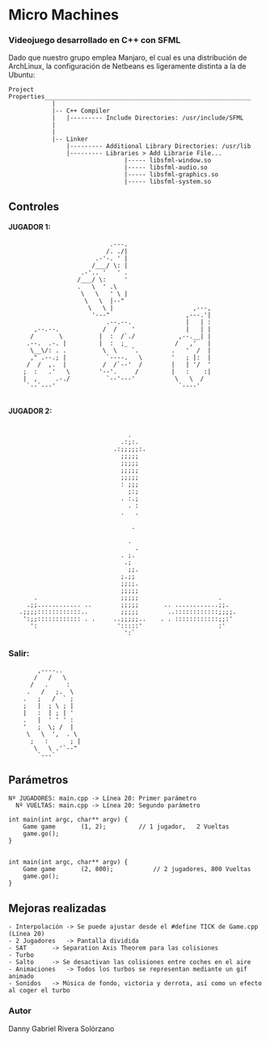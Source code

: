 # Micro Machines


### Videojuego desarrollado en C++ con SFML


Dado que nuestro grupo emplea Manjaro, el cual es una distribución de ArchLinux, la configuración de Netbeans es ligeramente distinta a la de Ubuntu:

```
Project Properties_________________________________________________________
			|
			|-- C++ Compiler
			|	|--------- Include Directories: /usr/include/SFML
			|
			|
			|-- Linker
				|--------- Additional Library Directories: /usr/lib
				|--------- Libraries > Add Librarie File...
								|----- libsfml-window.so
								|----- libsfml-audio.so
								|----- libsfml-graphics.so
								|----- libsfml-system.so

```

## Controles

####	JUGADOR 1:
```
	                        .---.                        
	                       /. ./|                        
	                    .-'-. ' |                        
	                   /___/ \: |                        
	                .-'.. '   ' .                        
	               /___/ \:     '                        
	               .   \  ' .\                           
	                \   \   ' \ |                        
	                 \   \  |--"                         
	                  \   \ |                      ,---, 
	                   '---"                     ,---.'| 
	                       .--.--.               |   | : 
	   ,--.--.            /  /    '              |   | | 
	  /       \          |  :  /`./            ,--.__| | 
	 .--.  .-. |         |  :  ;_             /   ,'   | 
	  \__\/: . .          \  \    `.         .   '  /  | 
	  ," .--.; |           `----.   \        '   ; |:  | 
	 /  /  ,.  |          /  /`--'  /        |   | '/  ' 
	;  :   .'   \        '--'.     /         |   :    :| 
	|  ,     .-./          `--'---'           \   \  /   
	 `--`---'                                  `----'    
                                                     
```

####	JUGADOR 2:
```

                                 .
                               .:;:.
                             .:;;;;;:.
                               ;;;;;
                               ;;;;;
                               ;;;;;
                               ;;;;;
                               : ;;;
                                 ;:;
                               . :.;
                                 . :
                               .   .

                                  .

                                 .
                                   .
                               . ;.
                                .;
                                 ;;.
                               ;.;;
                               ;;;;.
                               ;;;;;
       .                       ;;;;;                      .
     .;;............ ..        ;;;;;       .. ............;;.
   .;;;;::::::::::::..         ;;;;;        ..::::::::::::;;;;.
    ':;;:::::::::::: . .     ..;;;;;..    . . ::::::::::::;;:'
      ':                      ':::::'                     :'
                                ':`

```

###	Salir:               
	                 
		    ,----..      
		   /   /   \     
		  /   .     :    
		 .   /   ;.  \   
		.   ;   /  ` ;   
		;   |  ; \ ; |   
		|   :  | ; | '   
		.   |  ' ' ' :   
		'   ;  \; /  |   
		 \   \  ',  . \  
		  ;   :      ; | 
		   \   \ .'`--"  
		    `---`        
                 



## Parámetros

	Nº JUGADORES: main.cpp -> Línea 20: Primer parámetro
	  Nº VUELTAS: main.cpp -> Línea 20: Segundo parámetro

	int main(int argc, char** argv) {
        Game game       (1, 2);			// 1 jugador,   2 Vueltas
        game.go();
	}


	int main(int argc, char** argv) {
        Game game       (2, 800);			// 2 jugadores, 800 Vueltas
        game.go();
	}



## Mejoras realizadas

	- Interpolación -> Se puede ajustar desde el #define TICK de Game.cpp (Línea 20)
	- 2 Jugadores 	-> Pantalla dividida
	- SAT  		-> Separation Axis Theorem para las colisiones
	- Turbo
	- Salto		-> Se desactivan las colisiones entre coches en el aire
	- Animaciones	-> Todos los turbos se representan mediante un gif animado
	- Sonidos	-> Música de fondo, victoria y derrota, así como un efecto al coger el turbo


### Autor
Danny Gabriel Rivera Solórzano

